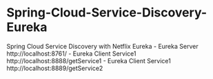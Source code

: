 # Spring-Cloud-Service-Discovery-Eureka
Spring Cloud Service Discovery with Netflix Eureka
    - Eureka Server http://localhost:8761/
    - Eureka Client Service1 http://localhost:8888/getService1
    - Eureka Client Service1 http://localhost:8889/getService2